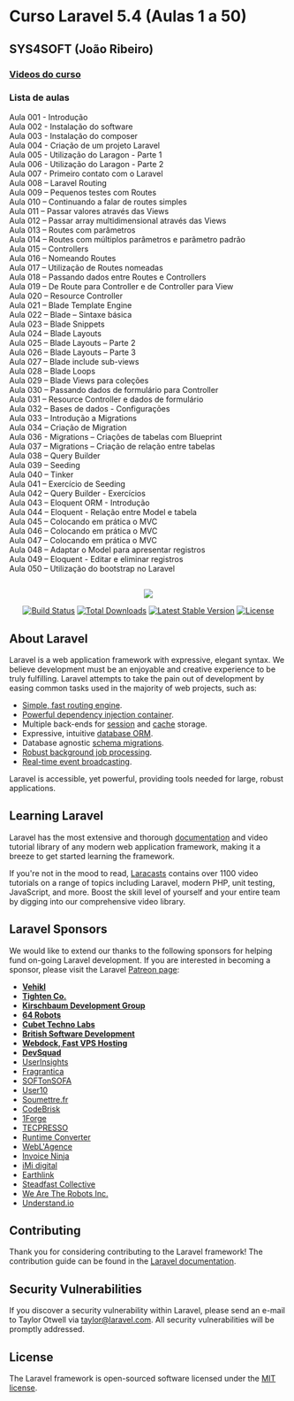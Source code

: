 # Curso Laravel 5.4 (Aulas 1 a 50)
## SYS4SOFT (João Ribeiro)

### [Videos do curso](https://www.youtube.com/watch?v=0T5gM1WRNsY&list=PLXik_5Br-zO893qVjjP7a4qg4NYrl33w1&index=1)

### Lista de aulas  

Aula 001 - Introdução  
Aula 002 - Instalação do software  
Aula 003 - Instalação do composer  
Aula 004 - Criação de um projeto Laravel  
Aula 005 - Utilização do Laragon - Parte 1  
Aula 006 - Utilização do Laragon - Parte 2  
Aula 007 - Primeiro contato com o Laravel  
Aula 008 – Laravel Routing  
Aula 009 – Pequenos testes com Routes  
Aula 010 – Continuando a falar de routes simples  
Aula 011 – Passar valores através das Views  
Aula 012 – Passar array multidimensional através das Views  
Aula 013 – Routes com parâmetros  
Aula 014 – Routes com múltiplos parâmetros e parâmetro padrão  
Aula 015 – Controllers  
Aula 016 – Nomeando Routes  
Aula 017 – Utilização de Routes nomeadas  
Aula 018 – Passando dados entre Routes e Controllers  
Aula 019 – De Route para Controller e de Controller para View  
Aula 020 – Resource Controller  
Aula 021 – Blade Template Engine  
Aula 022 – Blade – Sintaxe básica  
Aula 023 – Blade Snippets  
Aula 024 – Blade Layouts  
Aula 025 – Blade Layouts – Parte 2  
Aula 026 – Blade Layouts – Parte 3  
Aula 027 – Blade include sub-views  
Aula 028 – Blade Loops  
Aula 029 – Blade Views para coleções  
Aula 030 – Passando dados de formulário para Controller  
Aula 031 – Resource Controller e dados de formulário  
Aula 032 – Bases de dados - Configurações  
Aula 033 – Introdução a Migrations  
Aula 034 – Criação de Migration  
Aula 036 - Migrations – Criações de tabelas com Blueprint  
Aula 037 – Migrations – Criação de relação entre tabelas  
Aula 038 – Query Builder  
Aula 039 – Seeding  
Aula 040 – Tinker  
Aula 041 – Exercício de Seeding  
Aula 042 – Query Builder - Exercícios  
Aula 043 – Eloquent ORM - Introdução  
Aula 044 – Eloquent - Relação entre Model e tabela   
Aula 045 – Colocando em prática o MVC  
Aula 046 – Colocando em prática o MVC  
Aula 047 – Colocando em prática o MVC  
Aula 048 – Adaptar o Model para apresentar registros  
Aula 049 – Eloquent - Editar e eliminar registros  
Aula 050 – Utilização do bootstrap no Laravel  

##

<p align="center"><img src="https://laravel.com/assets/img/components/logo-laravel.svg"></p>

<p align="center">
<a href="https://travis-ci.org/laravel/framework"><img src="https://travis-ci.org/laravel/framework.svg" alt="Build Status"></a>
<a href="https://packagist.org/packages/laravel/framework"><img src="https://poser.pugx.org/laravel/framework/d/total.svg" alt="Total Downloads"></a>
<a href="https://packagist.org/packages/laravel/framework"><img src="https://poser.pugx.org/laravel/framework/v/stable.svg" alt="Latest Stable Version"></a>
<a href="https://packagist.org/packages/laravel/framework"><img src="https://poser.pugx.org/laravel/framework/license.svg" alt="License"></a>
</p>

## About Laravel

Laravel is a web application framework with expressive, elegant syntax. We believe development must be an enjoyable and creative experience to be truly fulfilling. Laravel attempts to take the pain out of development by easing common tasks used in the majority of web projects, such as:

- [Simple, fast routing engine](https://laravel.com/docs/routing).
- [Powerful dependency injection container](https://laravel.com/docs/container).
- Multiple back-ends for [session](https://laravel.com/docs/session) and [cache](https://laravel.com/docs/cache) storage.
- Expressive, intuitive [database ORM](https://laravel.com/docs/eloquent).
- Database agnostic [schema migrations](https://laravel.com/docs/migrations).
- [Robust background job processing](https://laravel.com/docs/queues).
- [Real-time event broadcasting](https://laravel.com/docs/broadcasting).

Laravel is accessible, yet powerful, providing tools needed for large, robust applications.

## Learning Laravel

Laravel has the most extensive and thorough [documentation](https://laravel.com/docs) and video tutorial library of any modern web application framework, making it a breeze to get started learning the framework.

If you're not in the mood to read, [Laracasts](https://laracasts.com) contains over 1100 video tutorials on a range of topics including Laravel, modern PHP, unit testing, JavaScript, and more. Boost the skill level of yourself and your entire team by digging into our comprehensive video library.

## Laravel Sponsors

We would like to extend our thanks to the following sponsors for helping fund on-going Laravel development. If you are interested in becoming a sponsor, please visit the Laravel [Patreon page](https://patreon.com/taylorotwell):

- **[Vehikl](https://vehikl.com/)**
- **[Tighten Co.](https://tighten.co)**
- **[Kirschbaum Development Group](https://kirschbaumdevelopment.com)**
- **[64 Robots](https://64robots.com)**
- **[Cubet Techno Labs](https://cubettech.com)**
- **[British Software Development](https://www.britishsoftware.co)**
- **[Webdock, Fast VPS Hosting](https://www.webdock.io/en)**
- **[DevSquad](https://devsquad.com)**
- [UserInsights](https://userinsights.com)
- [Fragrantica](https://www.fragrantica.com)
- [SOFTonSOFA](https://softonsofa.com/)
- [User10](https://user10.com)
- [Soumettre.fr](https://soumettre.fr/)
- [CodeBrisk](https://codebrisk.com)
- [1Forge](https://1forge.com)
- [TECPRESSO](https://tecpresso.co.jp/)
- [Runtime Converter](http://runtimeconverter.com/)
- [WebL'Agence](https://weblagence.com/)
- [Invoice Ninja](https://www.invoiceninja.com)
- [iMi digital](https://www.imi-digital.de/)
- [Earthlink](https://www.earthlink.ro/)
- [Steadfast Collective](https://steadfastcollective.com/)
- [We Are The Robots Inc.](https://watr.mx/)
- [Understand.io](https://www.understand.io/)

## Contributing

Thank you for considering contributing to the Laravel framework! The contribution guide can be found in the [Laravel documentation](https://laravel.com/docs/contributions).

## Security Vulnerabilities

If you discover a security vulnerability within Laravel, please send an e-mail to Taylor Otwell via [taylor@laravel.com](mailto:taylor@laravel.com). All security vulnerabilities will be promptly addressed.

## License

The Laravel framework is open-sourced software licensed under the [MIT license](https://opensource.org/licenses/MIT).
